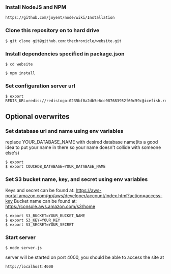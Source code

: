 ### Install NodeJS and NPM

    https://github.com/joyent/node/wiki/Installation

### Clone this repository on to hard drive

    $ git clone git@github.com:thechronicle/website.git

### Install dependencies specified in package.json

    $ cd website

    $ npm install

### Set configuration server url

	$ export REDIS_URL=redis://redistogo:0235bf0a2db5e6cc087683952f60c59c@icefish.redistogo.com:9249/

## Optional overwrites
### Set database url and name using env variables

replace YOUR_DATABASE_NAME with desired database name(its a good idea to put your name in there so your name doesn't collide with someone else's)

    $ export 
    $ export COUCHDB_DATABASE=YOUR_DATABASE_NAME

### Set S3 bucket name, key, and secret using env variables

Keys and secret can be found at: https://aws-portal.amazon.com/gp/aws/developer/account/index.html?action=access-key
Bucket name can be found at: https://console.aws.amazon.com/s3/home

    $ export S3_BUCKET=YOUR_BUCKET_NAME
    $ export S3_KEY=YOUR_KEY 
    $ export S3_SECRET=YOUR_SECRET

### Start server

    $ node server.js

server will be started on port 4000, you should be able to access the site at

    http://localhost:4000
